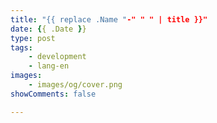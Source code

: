 ```yaml
---
title: "{{ replace .Name "-" " " | title }}"
date: {{ .Date }}
type: post
tags:
    - development
    - lang-en
images:
    - images/og/cover.png
showComments: false

---
```


